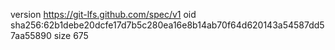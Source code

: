 version https://git-lfs.github.com/spec/v1
oid sha256:62b1debe20dcfe17d7b5c280ea16e8b14ab70f64d620143a54587dd57aa55890
size 675
